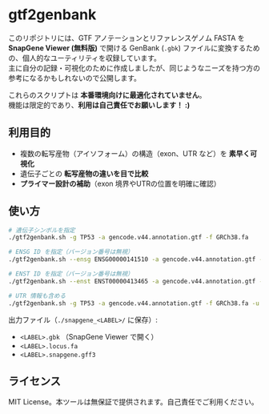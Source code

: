# gtf2genbank

このリポジトリには、GTF アノテーションとリファレンスゲノム FASTA を **SnapGene Viewer (無料版)** で開ける GenBank (`.gbk`) ファイルに変換するための、個人的なユーティリティを収録しています。  
主に自分の記録・可視化のために作成しましたが、同じようなニーズを持つ方の参考になるかもしれないので公開します。

これらのスクリプトは **本番環境向けに最適化されていません**。  
機能は限定的であり、**利用は自己責任でお願いします！ :)**

## 利用目的

- 複数の転写産物（アイソフォーム）の構造（exon、UTR など）を **素早く可視化**  
- 遺伝子ごとの **転写産物の違いを目で比較**  
- **プライマー設計の補助**（exon 境界やUTRの位置を明確に確認）  

## 使い方

```bash
# 遺伝子シンボルを指定
./gtf2genbank.sh -g TP53 -a gencode.v44.annotation.gtf -f GRCh38.fa

# ENSG ID を指定（バージョン番号は無視）
./gtf2genbank.sh --ensg ENSG00000141510 -a gencode.v44.annotation.gtf -f GRCh38.fa

# ENST ID を指定（バージョン番号は無視）
./gtf2genbank.sh --enst ENST00000413465 -a gencode.v44.annotation.gtf -f GRCh38.fa

# UTR 情報も含める
./gtf2genbank.sh -g TP53 -a gencode.v44.annotation.gtf -f GRCh38.fa -u
```

出力ファイル（`./snapgene_<LABEL>/` に保存）:
- `<LABEL>.gbk` （SnapGene Viewer で開く）
- `<LABEL>.locus.fa`
- `<LABEL>.snapgene.gff3`

## ライセンス

MIT License。本ツールは無保証で提供されます。自己責任でご利用ください。
